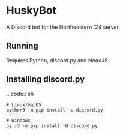 # HuskyBot
A Discord bot for the Northeastern '24 server.

## Running
Requires Python, discord.py and NodeJS.

## Installing discord.py
.. code:: sh

    # Linux/macOS
    python3 -m pip install -U discord.py

    # Windows
    py -3 -m pip install -U discord.py
